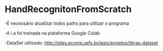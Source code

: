 # HandRecognitonFromScratch

-É necessário atualizar todos paths para utilizar  o programa

-A i.a foi treinada na plataforma  Google Colab

-DataSet utilizado:
http://sites.ecomp.uefs.br/lasic/projetos/libras-dataset

